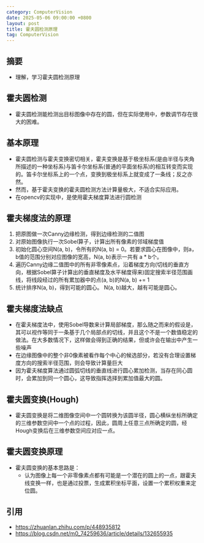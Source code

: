 ```yaml
---
category: ComputerVision
date: 2025-05-06 09:00:00 +0800
layout: post
title: 霍夫圆检测原理
tag: ComputerVision
---
```

## 摘要

+ 理解，学习霍夫圆检测原理

<!--more-->

## 霍夫圆检测

+ 霍夫圆检测能检测出目标图像中存在的圆，但在实际使用中，参数调节存在很大的困难。

## 基本原理

+ 霍夫圆检测与霍夫变换密切相关，霍夫变换是基于极坐标系(是由半径与夹角所描述的一种坐标系)与笛卡尔坐标系(普通的平面坐标系)的相互转变而实现的。笛卡尔坐标系上的一个点，变换到极坐标系上就变成了一条线；反之亦然。
+ 然而，基于霍夫变换的霍夫圆检测方法计算量极大，不适合实际应用。
+ 在opencv的实现中，是使用霍夫梯度算法进行圆检测

## 霍夫梯度法的原理

1. 把原图做一次Canny边缘检测，得到边缘检测的二值图
2. 对原始图像执行一次Sobel算子，计算出所有像素的邻域梯度值
3. 初始化圆心空间N(a, b)，令所有的N(a, b) = 0。若要求圆心在图像中，则a，b值的范围分别对应图像的宽高，N(a, b)表示一共有 a * b个。
4. 遍历Canny边缘二值图中的所有非零像素点，沿着梯度方向(切线的垂直方向，根据Sobel算子计算出的垂直梯度及水平梯度得来)固定搜索半径范围画线，将线段经过的所有累加器中的点(a, b)的N(a, b) += 1
5. 统计排序N(a, b)，得到可能的圆心。 N(a, b)越大，越有可能是圆心。

## 霍夫梯度法缺点

+ 在霍夫梯度法中，使用Sobel导数来计算局部梯度，那么随之而来的假设是，其可以视作等同于一条基于几个局部点的切线，并且这个不是一个数值稳定的做法。在大多数情况下，这样做会得到正确的结果，但或许会在输出中产生一些噪声
+ 在边缘图像中的整个非0像素被看作每个中心的候选部分，若没有合理设置梯度方向的搜索半径范围，则会导致计算量巨大
+ 因为霍夫梯度算法通过圆弧切线的垂直线进行圆心累加检测，当存在同心圆时，会累加到同一个圆心，这导致指挥选择到累加值最大的圆。

## 霍夫圆变换(Hough)

+ 霍夫圆变换是将二维图像空间中一个圆转换为该圆半径，圆心横纵坐标所确定的三维参数空间中一个点的过程，因此，圆周上任意三点所确定的圆，经Hough变换后在三维参数空间应对应一点。

## 霍夫圆变换原理

+ 霍夫圆变换的基本思路是：
  + 认为图像上每一个非零像素点都有可能是一个潜在的圆上的一点，跟霍夫线变换一样，也是通过投票，生成累积坐标平面，设置一个累积权重来定位圆。

## 引用

+ https://zhuanlan.zhihu.com/p/448935812
+ https://blog.csdn.net/m0_74259636/article/details/132655935